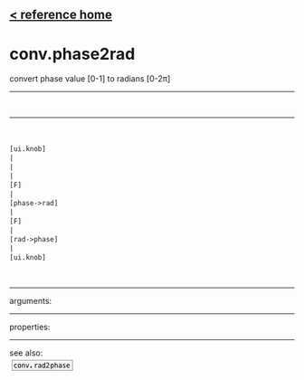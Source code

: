 [< reference home](index.html)
---

# conv.phase2rad


convert phase value [0-1] to radians [0-2π]

---

<br>


---


```


[ui.knob]
|
|
|
[F]
|
[phase->rad]
|
[F]
|
[rad->phase]
|
[ui.knob]

            
```

---
arguments:


---
properties:


---
see also:<br>
[![conv.rad2phase](img/object_conv.rad2phase.png)](conv.rad2phase.html)
